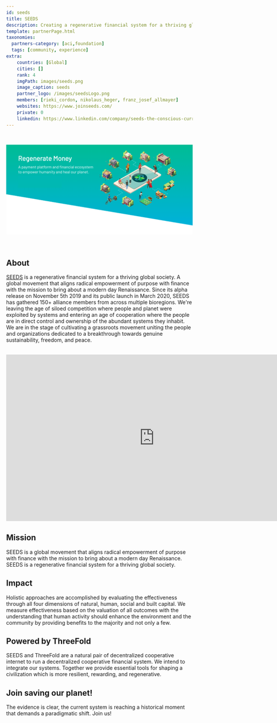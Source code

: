 ```yaml
---
id: seeds
title: SEEDS
description: Creating a regenerative financial system for a thriving global society.
template: partnerPage.html
taxonomies:
  partners-category: [aci,foundation]
  tags: [community, experience]
extra:
    countries: [Global]
    cities: []
    rank: 4
    imgPath: images/seeds.png
    image_caption: seeds
    partner_logo: /images/seedsLogo.png
    members: [rieki_cordon, nikolaus_heger, franz_josef_allmayer]
    websites: https://www.joinseeds.com/
    private: 0
    linkedin: https://www.linkedin.com/company/seeds-the-conscious-currency/about/
---
```


<br/>

![seeds](/images/seeds2.png)

<br/>

## About

[SEEDS](https://www.joinseeds.com/) is a regenerative financial system for a thriving global society. A global movement that aligns radical empowerment of purpose with finance with the mission to bring about a modern day Renaissance. Since its alpha release on November 5th 2019 and its public launch in March 2020, SEEDS has gathered 150+ alliance members from across multiple bioregions. We're leaving the age of siloed competition where people and planet were exploited by systems and entering an age of cooperation where the people are in direct control and ownership of the abundant systems they inhabit. We are in the stage of cultivating a grassroots movement uniting the people and organizations dedicated to a breakthrough towards genuine sustainability, freedom, and peace. 

<BR>

<iframe src="https://player.vimeo.com/video/412275062" width="800" height="450" frameborder="0" allow="autoplay; fullscreen" allowfullscreen></iframe>

<BR>

## Mission

SEEDS is a global movement that aligns radical empowerment of purpose with finance with the mission to bring about a modern day Renaissance. SEEDS is a regenerative financial system for a thriving global society.

## Impact

Holistic approaches are accomplished by evaluating the effectiveness through all four dimensions of natural, human, social and built capital. We measure effectiveness based on the valuation of all outcomes with the understanding that human activity should enhance the environment and the community by providing benefits to the majority and not only a few.

## Powered by ThreeFold

SEEDS and ThreeFold are a natural pair of decentralized cooperative internet to run a decentralized cooperative financial system. We intend to integrate our systems. Together we provide essential tools for shaping a civilization which is more resilient, rewarding, and regenerative.

## Join saving our planet!

The evidence is clear, the current system is reaching a historical moment that demands a paradigmatic shift. Join us!


<!-- ## TFGrid Solution

### Roadmap -->

